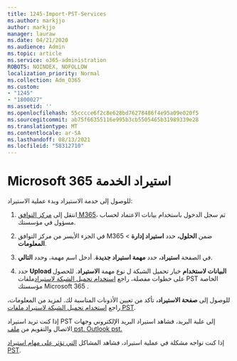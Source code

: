 ```yaml
---
title: 1245-Import-PST-Services
ms.author: markjjo
author: markjjo
manager: lauraw
ms.date: 04/21/2020
ms.audience: Admin
ms.topic: article
ms.service: o365-administration
ROBOTS: NOINDEX, NOFOLLOW
localization_priority: Normal
ms.collection: Adm_O365
ms.custom:
- "1245"
- "1800027"
ms.assetid: ''
ms.openlocfilehash: 55cccce6f2c8e628bd76278486f4e95a09e020f5
ms.sourcegitcommit: ab75f66355116e995b3cb5505465b31989339e28
ms.translationtype: MT
ms.contentlocale: ar-SA
ms.lasthandoff: 08/13/2021
ms.locfileid: "58312710"
---
```

# <a name="microsoft-365-import-service"></a>Microsoft 365 استيراد الخدمة

للوصول إلى خدمة الاستيراد وبدء عملية الاستيراد:

1. انتقل إلى [مركز التوافق M365](https://compliance.microsoft.com/)، ثم سجل الدخول باستخدام بيانات الاعتماد لحساب مسؤول في مؤسستك.

1. في الجزء الأيسر من مركز التوافق M365 ضمن **الحلول،** حدد **استيراد إدارة**  >  **المعلومات**.

1. في الصفحة **استيراد،** حدد **مهمة استيراد جديدة**. أدخل اسم مهمة، وحدد **التالي**.

1. حدد **Upload البيانات لاستخدام** خيار تحميل الشبكة ل نوع مهمة **الاستيراد**. للحصول على خطوات مفصلة، راجع [استخدام تحميل الشبكة لاستيراد](https://docs.microsoft.com/compliance/use-network-upload-to-import-pst-files)ملفات PST الخاصة مؤسستك Microsoft 365 .

للوصول إلى **صفحة الاستيراد،** تأكد من تعيين الأذونات المناسبة لك. لمزيد من المعلومات، راجع [استخدام تحميل الشبكة لاستيراد ملفات PST](https://docs.microsoft.com/microsoft-365/compliance/importing-pst-files-to-office-365#using-network-upload-to-import-pst-files).

إذا كنت تريد استيراد PST إلى علبة البريد، فشاهد استيراد البريد الإلكتروني وجهات الاتصال والتقويم من [ملف pst. Outlook pst.](https://support.office.com/article/import-email-contacts-and-calendar-from-an-outlook-pst-file-431a8e9a-f99f-4d5f-ae48-ded54b3440ac)

إذا كنت تواجه مشكلة في عملية استيراد، فشاهد المشاكل [التي تؤثر على مهام استيراد PST](https://docs.microsoft.com/office365/troubleshoot/pst-import-service/issues-with-pst-import-job).

